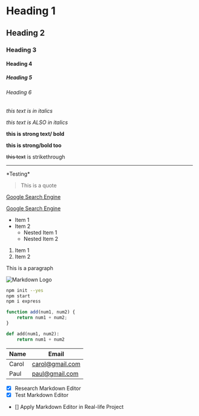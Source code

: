 <!-- Heading -->

# Heading 1
## Heading 2
### Heading 3
#### Heading 4
##### Heading 5
###### Heading 6

<!-- Italics -->
*this text is in italics*

_this text is ALSO in italics_

<!-- Bold -->
**this is strong text/ bold**

__this is strong/bold too__

<!-- Strikethrough -->
~~this text~~ is strikethrough

<!-- Horizontal Rule (tripple underscores)-->
___

<!-- escape *# etc symbols with backslash -->
\*Testing\*

<!-- Blockquote -->

> This is a quote

<!-- Links -->

[Google Search Engine](https://www.google.com)

<!-- Links with tooltip text-->

[Google Search Engine](https://www.google.com "google.com")

<!-- UL - tab for nested ul -->

* Item 1
* Item 2
    * Nested Item 1
    * Nested Item 2


<!-- OL -->
1. Item 1
2. Item 2

<!-- Inline Code Block -->
<html>
<p>This is a paragraph</p>
<html>

<!-- Images -->
![Markdown Logo](https://bit.ly/fcc-relaxing-cat)

<!-- Github Markdown -->

<!-- Code Blocks -->
```bash
npm init --yes
npm start
npm i express
```

```javascript
function add(num1, num2) {
    return num1 + num2;
}
```

```python
def add(num1, num2):
    return num1 + num2
```
<!-- Tables -->
| Name        | Email           |
| ----------- | -----------     |
| Carol       | carol@gmail.com |
| Paul        | paul@gmail.com  |

<!-- Task Lists -->
* [x] Research Markdown Editor
* [x] Test Markdown Editor
* [] Apply Markdown Editor in Real-life Project